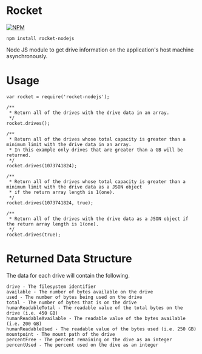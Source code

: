 # Rocket
[![NPM](https://www.npmjs.com/package/rocket-nodejs.png?downloads=true&stars=true)](https://www.npmjs.com/package/rocket-nodejs)

	npm install rocket-nodejs

Node JS module to get drive information on the application's host machine asynchronously.

# Usage

	var rocket = require('rocket-nodejs');
	
	/**
	 * Return all of the drives with the drive data in an array.
	 */
	rocket.drives();

	/**
	 * Return all of the drives whose total capacity is greater than a minimum limit with the drive data in an array.
	 * In this example only drives that are greater than a GB will be returned.
	 */
	rocket.drives(1073741824);

	/**
	 * Return all of the drives whose total capacity is greater than a minimum limit with the drive data as a JSON object
	 * if the return array length is 1(one).
	 */
	rocket.drives(1073741824, true);

	/**
	 * Return all of the drives with the drive data as a JSON object if the return array length is 1(one).
	 */
	rocket.drives(true);

# Returned Data Structure
The data for each drive will contain the following.

	drive - The filesystem identifier
	available - The number of bytes available on the drive
	used - The number of bytes being used on the drive
	total - The number of bytes that is on the drive
	humanReadableTotal - The readable value of the total bytes on the drive (i.e. 450 GB)
	humanReadableAvailable - The readable value of the bytes available (i.e. 200 GB)
	humanReadableUsed - The readable value of the bytes used (i.e. 250 GB)
	mountpoint - The mount path of the drive
	percentFree - The percent remaining on the dive as an integer
	percentUsed - The percent used on the dive as an integer